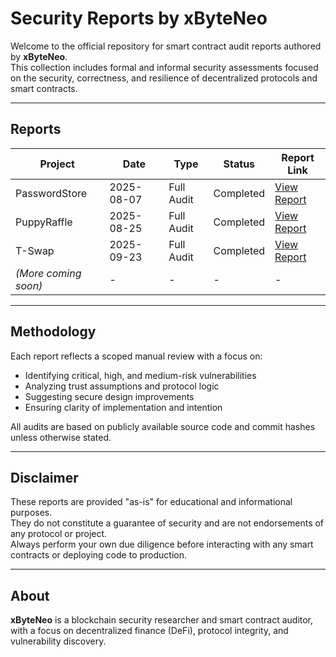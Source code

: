 # Security Reports by xByteNeo

Welcome to the official repository for smart contract audit reports authored by **xByteNeo**.  
This collection includes formal and informal security assessments focused on the security, correctness, and resilience of decentralized protocols and smart contracts.

---

## Reports

| Project               | Date         | Type                      | Status       | Report Link                                                |
|-----------------------|--------------|---------------------------|--------------|------------------------------------------------------------|
| PasswordStore         | 2025-08-07   | Full Audit                | Completed    | [View Report](./reports/2025-08-07-password-audit.pdf)     |
| PuppyRaffle           | 2025-08-25   | Full Audit                | Completed    | [View Report](./reports/2025-08-25-puppy-raffle-audit.pdf) |
| T-Swap                | 2025-09-23   | Full Audit                | Completed    | [View Report](./reports/2025-09-23-tswap-audit.pdf)       |
| *(More coming soon)*  | -            | -                         | -            | -                                                          |

---

## Methodology

Each report reflects a scoped manual review with a focus on:
- Identifying critical, high, and medium-risk vulnerabilities
- Analyzing trust assumptions and protocol logic
- Suggesting secure design improvements
- Ensuring clarity of implementation and intention

All audits are based on publicly available source code and commit hashes unless otherwise stated.

---

## Disclaimer

These reports are provided "as-is" for educational and informational purposes.  
They do not constitute a guarantee of security and are not endorsements of any protocol or project.  
Always perform your own due diligence before interacting with any smart contracts or deploying code to production.

---

## About

**xByteNeo** is a blockchain security researcher and smart contract auditor, with a focus on decentralized finance (DeFi), protocol integrity, and vulnerability discovery.
